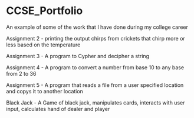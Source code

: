 # CCSE_Portfolio
An example of some of the work that I have done during my college career

Assignment 2 - printing the output chirps from crickets that chirp more or less based on the temperature

Assignment 3 - A program to Cypher and decipher a string

Assignment 4 - A program to convert a number from base 10 to any base from 2 to 36

Assignment 5 - A program that reads a file from a user specified location and copys it to another location

Black Jack - A Game of black jack, manipulates cards, interacts with user input, calculates hand of dealer and player 
